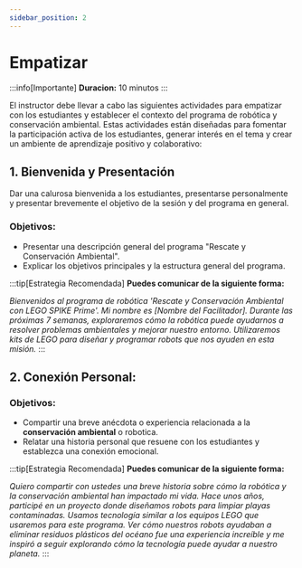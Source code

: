 ```yaml
---
sidebar_position: 2
---
```


# Empatizar

:::info[Importante]
**Duracion:** 10 minutos
:::

El instructor debe llevar a cabo las siguientes actividades para empatizar con los estudiantes y establecer el contexto del programa de robótica y conservación ambiental. Estas actividades están diseñadas para fomentar la participación activa de los estudiantes, generar interés en el tema y crear un ambiente de aprendizaje positivo y colaborativo:


## 1. Bienvenida y Presentación

Dar una calurosa bienvenida a los estudiantes, presentarse personalmente y presentar brevemente el objetivo de la sesión y del programa en general.

### Objetivos:
- Presentar una descripción general del programa "Rescate y Conservación Ambiental".
- Explicar los objetivos principales y la estructura general del programa.


:::tip[Estrategia Recomendada]
**Puedes comunicar de la siguiente forma:**

_Bienvenidos al programa de robótica 'Rescate y Conservación Ambiental con LEGO SPIKE Prime'. Mi nombre es [Nombre del Facilitador]. Durante las próximas 7 semanas, exploraremos cómo la robótica puede ayudarnos a resolver problemas ambientales y mejorar nuestro entorno. Utilizaremos kits de LEGO para diseñar y programar robots que nos ayuden en esta misión._
:::


## 2. Conexión Personal:

### Objetivos:
- Compartir una breve anécdota o experiencia relacionada a la **conservación ambiental** o robotica.
- Relatar una historia personal que resuene con los estudiantes y establezca una conexión emocional.

:::tip[Estrategia Recomendada]
**Puedes comunicar de la siguiente forma:**

_Quiero compartir con ustedes una breve historia sobre cómo la robótica y la conservación ambiental han impactado mi vida. Hace unos años, participé en un proyecto donde diseñamos robots para limpiar playas contaminadas. Usamos tecnología similar a los equipos LEGO que usaremos para este programa. Ver cómo nuestros robots ayudaban a eliminar residuos plásticos del océano fue una experiencia increíble y me inspiró a seguir explorando cómo la tecnología puede ayudar a nuestro planeta._
:::
